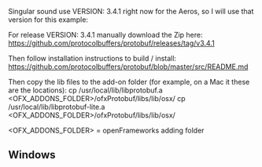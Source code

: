 
Singular sound use VERSION: 3.4.1 right now for the Aeros, so I will use that version for this example:


For release VERSION: 3.4.1 manually download the Zip here:
https://github.com/protocolbuffers/protobuf/releases/tag/v3.4.1


Then follow installation instructions to build / install:
https://github.com/protocolbuffers/protobuf/blob/master/src/README.md

Then copy the lib files to the add-on folder (for example, on a Mac it these are the locations):
cp  /usr/local/lib/libprotobuf.a <OFX_ADDONS_FOLDER>/ofxProtobuf/libs/lib/osx/
cp  /usr/local/lib/libprotobuf-lite.a <OFX_ADDONS_FOLDER>/ofxProtobuf/libs/lib/osx/


<OFX_ADDONS_FOLDER> = openFrameworks adding folder



Windows
------------
